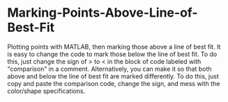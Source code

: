 # Marking-Points-Above-Line-of-Best-Fit
Plotting points with MATLAB, then marking those above a line of best fit.
It is easy to change the code to mark those below the line of best fit. 
To do this, just change the sign of > to < in the block of code labeled with "comparison" in a comment.
Alternatively, you can make it so that both above and below the line of best fit are marked differently.
To do this, just copy and paste the comparison code, change the sign, and mess with the color/shape specifications.
